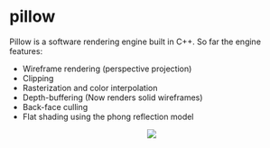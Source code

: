 # pillow

Pillow is a software rendering engine built in C++. So far the engine features:

- Wireframe rendering (perspective projection)
- Clipping
- Rasterization and color interpolation
- Depth-buffering (Now renders solid wireframes)
- Back-face culling
- Flat shading using the phong reflection model

<p align="center">
  <img src="https://raw.githubusercontent.com/zzef/pillow/master/docs/sample2.gif?token=AFRVA2LG7OQGNYXCVKP4VXS6VWZU4">
</p>
